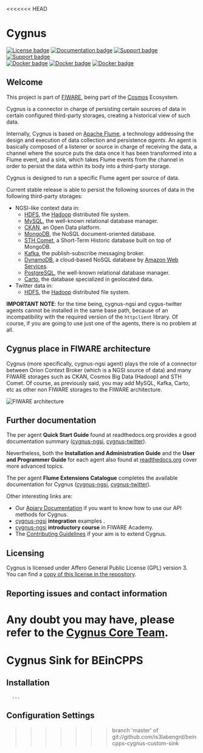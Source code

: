 <<<<<<< HEAD
# Cygnus
[![License badge](https://img.shields.io/badge/license-AGPL-blue.svg)](https://opensource.org/licenses/AGPL-3.0)
[![Documentation badge](https://readthedocs.org/projects/fiware-cygnus/badge/?version=latest)](http://fiware-cygnus.readthedocs.org/en/latest/?badge=latest)
[![Support badge]( https://img.shields.io/badge/support-sof-yellowgreen.svg)](http://stackoverflow.com/questions/tagged/fiware-cygnus)
[![Support badge]( https://img.shields.io/badge/support-askbot-yellowgreen.svg)](https://ask.fiware.org/questions/scope%3Aall/tags%3Acygnus/)
<br>
[![Docker badge](https://img.shields.io/docker/pulls/fiware/cygnus-common.svg)](https://hub.docker.com/r/fiware/cygnus-common/)
[![Docker badge](https://img.shields.io/docker/pulls/fiware/cygnus-ngsi.svg)](https://hub.docker.com/r/fiware/cygnus-ngsi/)
[![Docker badge](https://img.shields.io/docker/pulls/fiware/cygnus-twitter.svg)](https://hub.docker.com/r/fiware/cygnus-twitter/)

## Welcome
This project is part of [FIWARE](http://fiware.org), being part of the [Cosmos](http://catalogue.fiware.org/enablers/bigdata-analysis-cosmos) Ecosystem.

Cygnus is a connector in charge of persisting certain sources of data in certain configured third-party storages, creating a historical view of such data.

Internally, Cygnus is based on [Apache Flume](http://flume.apache.org/), a technology addressing the design and execution of data collection and persistence <i>agents</i>. An agent is basically composed of a listener or source in charge of receiving the data, a channel where the source puts the data once it has been transformed into a Flume event, and a sink, which takes Flume events from the channel in order to persist the data within its body into a third-party storage.

Cygnus is designed to run a specific Flume agent per source of data.

Current stable release is able to persist the following sources of data in the following third-party storages:

* NGSI-like context data in:
    * [HDFS](http://hadoop.apache.org/docs/current/hadoop-project-dist/hadoop-hdfs/HdfsUserGuide.html), the [Hadoop](http://hadoop.apache.org/) distributed file system.
    * [MySQL](https://www.mysql.com/), the well-known relational database manager.
    * [CKAN](http://ckan.org/), an Open Data platform.
    * [MongoDB](https://www.mongodb.org/), the NoSQL document-oriented database.
    * [STH Comet](https://github.com/telefonicaid/IoT-STH), a Short-Term Historic database built on top of MongoDB.
    * [Kafka](http://kafka.apache.org/), the publish-subscribe messaging broker.
    * [DynamoDB](https://aws.amazon.com/dynamodb/), a cloud-based NoSQL database by [Amazon Web Services](https://aws.amazon.com/).
    * [PostgreSQL](http://www.postgresql.org/), the well-known relational database manager.
    * [Carto](https://carto.com/), the database specialized in geolocated data.
* Twitter data in:
    * [HDFS](http://hadoop.apache.org/docs/current/hadoop-project-dist/hadoop-hdfs/HdfsUserGuide.html), the [Hadoop](http://hadoop.apache.org/) distributed file system.

**IMPORTANT NOTE**: for the time being, cygnus-ngsi and cygus-twitter agents cannot be installed in the same base path, because of an incompatibility with the required version of the `httpclient` library. Of course, if you are going to use just one of the agents, there is no problem at all.

## Cygnus place in FIWARE architecture
Cygnus (more specifically, cygnus-ngsi agent) plays the role of a connector between Orion Context Broker (which is a NGSI source of data) and many FIWARE storages such as CKAN, Cosmos Big Data (Hadoop) and STH Comet. Of course, as previously said, you may add MySQL, Kafka, Carto, etc as other non FIWARE storages to the FIWARE architecture.

![FIWARE architecture](doc/images/fiware_architecture.png)

## Further documentation
The per agent **Quick Start Guide** found at readthedocs.org provides a good documentation summary ([cygnus-ngsi](http://fiware-cygnus.readthedocs.io/en/latest/cygnus-ngsi/quick_start_guide/index.html), [cygnus-twitter](http://fiware-cygnus.readthedocs.io/en/latest/cygnus-twitter/quick_start_guide/index.html)).

Nevertheless, both the **Installation and Administration Guide** and the **User and Programmer Guide** for each agent also found at [readthedocs.org](http://fiware-cygnus.readthedocs.io/en/latest/) cover more advanced topics.

The per agent **Flume Extensions Catalogue** completes the available documentation for Cygnus ([cygnus-ngsi](http://fiware-cygnus.readthedocs.io/en/latest/cygnus-ngsi/flume_extensions_catalogue/introduction/index.html), [cygnus-twitter](http://fiware-cygnus.readthedocs.io/en/latest/cygnus-twitter/flume_extensions_catalogue/introduction/index.html)).

Other interesting links are:

* Our [Apiary Documentation](http://telefonicaid.github.io/fiware-cygnus/api/latest) if you want to know how to use our API methods for Cygnus.
* [cygnus-ngsi](doc/cygnus-ngsi/integration) **integration** examples .
* [cygnus-ngsi](https://edu.fiware.org/mod/resource/view.php?id=1037) **introductory course** in FIWARE Academy.
* The [Contributing Guidelines](doc/contributing/contributing_guidelines.md) if your aim is to extend Cygnus.

## Licensing
Cygnus is licensed under Affero General Public License (GPL) version 3. You can find a [copy of this license in the repository](./LICENSE).

## Reporting issues and contact information
Any doubt you may have, please refer to the [Cygnus Core Team](./reporting_issues_and_contact.md).
=======
# Cygnus Sink for BEinCPPS

## Installation
```
  ...
```
## Configuration Settings

>>>>>>> branch 'master' of git://github.com/is3labengrd/beincpps-cygnus-custom-sink
